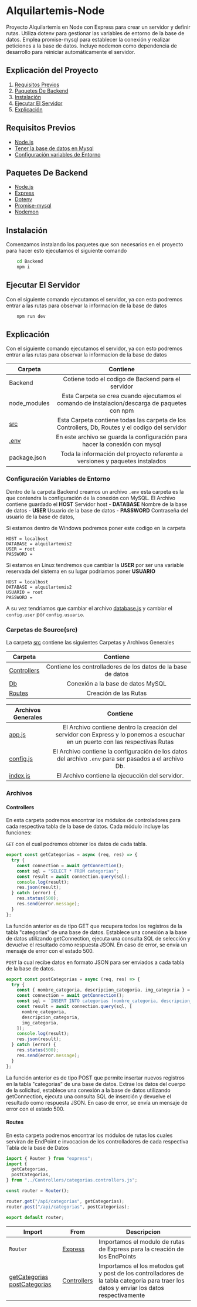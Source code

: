 # Alquilartemis-Node

Proyecto Alquilartemis en Node con Express para crear un servidor y definir rutas.
Utiliza dotenv para gestionar las variables de entorno de la base de datos.
Emplea promise-mysql para establecer la conexión y realizar peticiones a la base de datos.
Incluye nodemon como dependencia de desarrollo para reiniciar automáticamente el servidor.

## Explicación del Proyecto

1. [Requisitos Previos](#requisitos-previos)
2. [Paquetes De Backend](#paquetes-de-backend)
3. [Instalación](#instalación)
4. [Ejecutar El Servidor](#ejecutar-el-servidor)
5. [Explicación](#explicación)

## Requisitos Previos

- [Node.js](https://nodejs.org/es)
- [Tener la base de datos en Mysql](https://www.mysql.com/)
- [Configuración variables de Entorno](#configuración-variables-de-entorno)

## Paquetes De Backend

- [Node.js](https://nodejs.org/es)
- [Express](https://www.npmjs.com/package/express)
- [Dotenv](https://www.npmjs.com/package/dotenv)
- [Promise-mysql](https://www.npmjs.com/package/promise-mysql)
- [Nodemon](https://www.npmjs.com/package/nodemon)

## Instalación

Comenzamos instalando los paquetes que son necesarios en el proyecto para hacer esto ejecutamos el siguiente comando

```bash
    cd Backend
    npm i
```

## Ejecutar El Servidor

Con el siguiente comando ejecutamos el servidor, ya con esto podremos entrar a las rutas para observar la informacion de la base de datos

```bash
    npm run dev
```

## Explicación

Con el siguiente comando ejecutamos el servidor, ya con esto podremos entrar a las rutas para observar la informacion de la base de datos

| Carpeta                                     |                                            Contiene                                             |
| ------------------------------------------- | :---------------------------------------------------------------------------------------------: |
| Backend                                     |                       Cotiene todo el codigo de Backend para el servidor                        |
| node_modules                                |  Esta Carpeta se crea cuando ejecutamos el comando de instalacion/descarga de paquetes con npm  |
| [src](#carpetas-de-sourcesrc)               | Esta Carpeta contiene todas las carpeta de los Controllers, Db, Routes y el codigo del servidor |
| [.env](#configuración-variables-de-entorno) |           En este archivo se guarda la configuración para hacer la conexión con mysql           |
| package.json                                |          Toda la información del proyecto referente a versiones y paquetes instalados           |

### Configuración Variables de Entorno

Dentro de la carpeta Backend creamos un archivo `.env` esta carpeta es la que contendra la configuración de la conexión con MySQL. El Archivo contiene guardado el **HOST** Servidor host - **DATABASE** Nombre de la base de datos - **USER** Usuario de la base de datos - **PASSWORD** Contraseña del usuario de la base de datos,

Si estamos dentro de Windows podremos poner este codigo en la carpeta

```
HOST = localhost
DATABASE = alquilartemis2
USER = root
PASSWORD =
```

Si estamos en Linux tendremos que cambiar la **USER** por ser una variable reservada del sistema en su lugar podriamos poner **USUARIO**

```
HOST = localhost
DATABASE = alquilartemis2
USUARIO = root
PASSWORD =
```

A su vez tendriamos que cambiar el archivo [database.js](./Backend/src/Db/database.js) y cambiar el `config.user` por `config.usuario`.

### Carpetas de Source(src)

La carpeta [src](./Backend/src/) contiene las siguientes Carpetas y Archivos Generales

| Carpeta                     |                           Contiene                           |
| --------------------------- | :----------------------------------------------------------: |
| [Controllers](#controllers) | Contiene los controlladores de los datos de la base de datos |
| [Db](./Backend/src/Db/)     |              Conexión a la base de datos MySQL               |
| [Routes](#routes)           |                    Creación de las Rutas                     |

| Archivos Generales                   |                                                            Contiene                                                            |
| ------------------------------------ | :----------------------------------------------------------------------------------------------------------------------------: |
| [app.js](./Backend/src/app.js)       | El Archivo contiene dentro la creación del servidor con Express y lo ponemos a escuchar en un puerto con las respectivas Rutas |
| [config.js](./Backend/src/config.js) |             El Archivo contiene la configuración de los datos del archivo `.env` para ser pasados a el archivo Db.             |
| [index.js](./Backend/src/index.js)   |                                        El Archivo contiene la ejecucción del servidor.                                         |

### Archivos

#### Controllers

En esta carpeta podremos encontrar los módulos de controladores para cada respectiva tabla de la base de datos. Cada módulo incluye las funciones:

`GET` con el cual podremos obtener los datos de cada tabla.

```js
export const getCategorias = async (req, res) => {
  try {
    const connection = await getConnection();
    const sql = "SELECT * FROM categorias";
    const result = await connection.query(sql);
    console.log(result);
    res.json(result);
  } catch (error) {
    res.status(500);
    res.send(error.message);
  }
};
```

La función anterior es de tipo GET que recupera todos los registros de la tabla "categorias" de una base de datos. Establece una conexión a la base de datos utilizando getConnection, ejecuta una consulta SQL de selección y devuelve el resultado como respuesta JSON. En caso de error, se envía un mensaje de error con el estado 500.

`POST` la cual recibe datos en formato JSON para ser enviados a cada tabla de la base de datos.

```js
export const postCategorias = async (req, res) => {
  try {
    const { nombre_categoria, descripcion_categoria, img_categoria } = req.body;
    const connection = await getConnection();
    const sql = `INSERT INTO categorias (nombre_categoria, descripcion_categoria, img_categoria) VALUES (?,?,?)`;
    const result = await connection.query(sql, [
      nombre_categoria,
      descripcion_categoria,
      img_categoria,
    ]);
    console.log(result);
    res.json(result);
  } catch (error) {
    res.status(500);
    res.send(error.message);
  }
};
```

La función anterior es de tipo POST que permite insertar nuevos registros en la tabla "categorias" de una base de datos. Extrae los datos del cuerpo de la solicitud, establece una conexión a la base de datos utilizando getConnection, ejecuta una consulta SQL de inserción y devuelve el resultado como respuesta JSON. En caso de error, se envía un mensaje de error con el estado 500.

#### Routes

En esta carpeta podremos encontrar los módulos de rutas los cuales serviran de EndPoint e invocacion de los controlladores de cada respectiva Tabla de la base de Datos

```js
import { Router } from "express";
import {
  getCategorias,
  postCategorias,
} from "../Controllers/categorias.controllers.js";

const router = Router();

router.get("/api/categorias", getCategorias);
router.post("/api/categorias", postCategorias);

export default router;
```

| Import                                                                              | From                                             | Descripcion                                                                                                                              |
| ----------------------------------------------------------------------------------- | ------------------------------------------------ | ---------------------------------------------------------------------------------------------------------------------------------------- |
| `Router`                                                                            | [Express](https://www.npmjs.com/package/express) | Importamos el modulo de rutas de Express para la creación de los EndPoints                                                               |
| [getCategorias postCategorias](./Backend/src/Controllers/categorias.controllers.js) | [Controllers](./Backend/src/Controllers/)        | Importamos el los metodos get y post de los controlladores de la tabla categoria para traer los datos y enviar los datos respectivamente |
